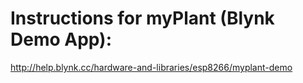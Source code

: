# Instructions for myPlant (Blynk Demo App):

http://help.blynk.cc/hardware-and-libraries/esp8266/myplant-demo
